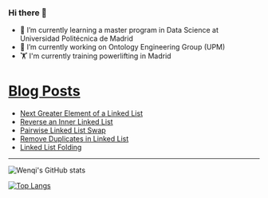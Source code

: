 ### Hi there 👋

- 🌱 I’m currently learning a master program in Data Science at Universidad Politécnica de Madrid
- 🔭 I’m currently working on Ontology Engineering Group (UPM) 
- 🏋️ I'm currently training powerlifting in Madrid

# [Blog Posts](https://www.dev.to/jiangwenqi)
<!-- BLOG-POST-LIST:START -->
- [Next Greater Element of a Linked List](https://dev.to/jiangwenqi/next-greater-element-of-a-linked-list-4pd4)
- [Reverse an Inner Linked List](https://dev.to/jiangwenqi/reverse-an-inner-linked-list-3lge)
- [Pairwise Linked List Swap](https://dev.to/jiangwenqi/pairwise-linked-list-swap-5g36)
- [Remove Duplicates in Linked List](https://dev.to/jiangwenqi/remove-duplicates-in-linked-list-4io)
- [Linked List Folding](https://dev.to/jiangwenqi/linked-list-folding-2913)
<!-- BLOG-POST-LIST:END -->


---

![Wenqi's GitHub stats](https://github-readme-stats.vercel.app/api?username=jiangwenqi&show_icons=true&count_private=true)

[![Top Langs](https://github-readme-stats.vercel.app/api/top-langs/?username=jiangwenqi&layout=compact)](https://github.com/jiangwenqi/github-readme-stats)
